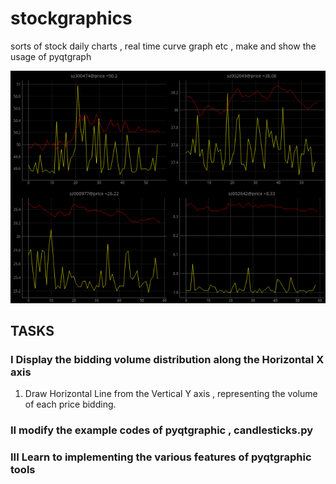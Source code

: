 # stockgraphics
sorts of stock daily charts , real time curve graph etc , make and show the usage of pyqtgraph 


![stock real time quadrants pix](/pix/quadrantspix.png)
## TASKS

### I  Display the bidding volume distribution along the Horizontal X axis 
1. Draw Horizontal Line from the Vertical Y axis , representing the volume of 
    each price bidding.

### II modify the example codes of pyqtgraphic , candlesticks.py 
### III Learn to implementing the various features of pyqtgraphic tools  


